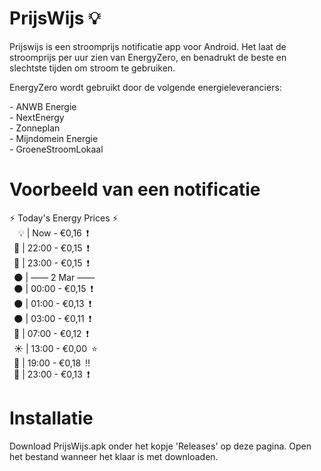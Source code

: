 # PrijsWijs 💡
<p> Prijswijs is een stroomprijs notificatie app voor Android. Het laat de stroomprijs per uur zien van EnergyZero, en benadrukt de beste en slechtste tijden om stroom te gebruiken.</p>
<p> EnergyZero wordt gebruikt door de volgende energieleveranciers: </p>
<l>
 - ANWB Energie<br>
 - NextEnergy<br>
 - Zonneplan<br>
 - Mijndomein Energie <br>
 - GroeneStroomLokaal<br>
</l>

# Voorbeeld van een notificatie
⚡ Today's Energy Prices ⚡<br>
&emsp;💡 |  Now   -  €0,16&ensp;❗<br>
&ensp;🌙 | 22:00  -  €0,15&ensp;❗<br>
&ensp;🌙 | 23:00  -  €0,15&ensp;❗<br>
&ensp;🌑 | —— 2 Mar ——<br>
&ensp;🌑 | 00:00  -  €0,15&ensp;❗<br>
&ensp;🌑 | 01:00  -  €0,13&ensp;❗<br>
&ensp;🌑 | 03:00  -  €0,11&ensp;❗<br>
&ensp;🌄 | 07:00  -  €0,12&ensp;❗<br>
&ensp;☀️ | 13:00  -  €0,00&ensp;⭐<br>
&ensp;🌆 | 19:00  -  €0,18&ensp;‼️<br>
&ensp;🌙 | 23:00  -  €0,13&ensp;❗<br>


# Installatie
<p>Download PrijsWijs.apk onder het kopje 'Releases' op deze pagina. Open het bestand wanneer het klaar is met downloaden.</p>
